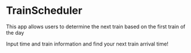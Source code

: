 # TrainScheduler

This app allows users to determine the next train based on the first train of the day

Input time and train information and find your next train arrival time!
